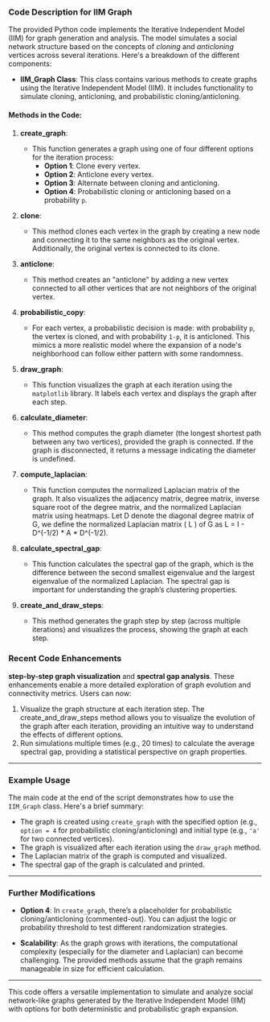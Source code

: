 ### **Code Description for IIM Graph**

The provided Python code implements the Iterative Independent Model (IIM) for graph generation and analysis. The model simulates a social network structure based on the concepts of *cloning* and *anticloning* vertices across several iterations. Here's a breakdown of the different components:

- **IIM_Graph Class**: This class contains various methods to create graphs using the Iterative Independent Model (IIM). It includes functionality to simulate cloning, anticloning, and probabilistic cloning/anticloning.

#### **Methods in the Code:**

1. **create_graph**:
   - This function generates a graph using one of four different options for the iteration process:
     - **Option 1**: Clone every vertex.
     - **Option 2**: Anticlone every vertex.
     - **Option 3**: Alternate between cloning and anticloning.
     - **Option 4**: Probabilistic cloning or anticloning based on a probability `p`.

2. **clone**:
   - This method clones each vertex in the graph by creating a new node and connecting it to the same neighbors as the original vertex. Additionally, the original vertex is connected to its clone.

3. **anticlone**:
   - This method creates an "anticlone" by adding a new vertex connected to all other vertices that are not neighbors of the original vertex.

4. **probabilistic_copy**:
   - For each vertex, a probabilistic decision is made: with probability `p`, the vertex is cloned, and with probability `1-p`, it is anticloned. This mimics a more realistic model where the expansion of a node's neighborhood can follow either pattern with some randomness.

5. **draw_graph**:
   - This function visualizes the graph at each iteration using the `matplotlib` library. It labels each vertex and displays the graph after each step.

6. **calculate_diameter**:
   - This method computes the graph diameter (the longest shortest path between any two vertices), provided the graph is connected. If the graph is disconnected, it returns a message indicating the diameter is undefined.

7. **compute_laplacian**:
   - This function computes the normalized Laplacian matrix of the graph. It also visualizes the adjacency matrix, degree matrix, inverse square root of the degree matrix, and the normalized Laplacian matrix using heatmaps.  Let D denote the diagonal degree matrix of G, we define the normalized Laplacian matrix \( L \) of G as L = I - D^(-1/2) * A * D^(-1/2).

8. **calculate_spectral_gap**:
   - This function calculates the spectral gap of the graph, which is the difference between the second smallest eigenvalue and the largest eigenvalue of the normalized Laplacian. The spectral gap is important for understanding the graph’s clustering properties.

9. **create_and_draw_steps**:
   - This method generates the graph step by step (across multiple iterations) and visualizes the process, showing the graph at each step.

### Recent Code Enhancements  

**step-by-step graph visualization** and **spectral gap analysis**. These enhancements enable a more detailed exploration of graph evolution and connectivity metrics. Users can now:  
1. Visualize the graph structure at each iteration step.  The create_and_draw_steps method allows you to visualize the evolution of the graph after each iteration, providing an intuitive way to understand the effects of different options.
2. Run simulations multiple times (e.g., 20 times) to calculate the average spectral gap, providing a statistical perspective on graph properties.  


---

### **Example Usage**

The main code at the end of the script demonstrates how to use the `IIM_Graph` class. Here's a brief summary:

- The graph is created using `create_graph` with the specified option (e.g., `option = 4` for probabilistic cloning/anticloning) and initial type (e.g., `'a'` for two connected vertices).
- The graph is visualized after each iteration using the `draw_graph` method.
- The Laplacian matrix of the graph is computed and visualized.
- The spectral gap of the graph is calculated and printed.

---

### **Further Modifications**

- **Option 4**: In `create_graph`, there’s a placeholder for probabilistic cloning/anticloning (commented-out). You can adjust the logic or probability threshold to test different randomization strategies.
  
- **Scalability**: As the graph grows with iterations, the computational complexity (especially for the diameter and Laplacian) can become challenging. The provided methods assume that the graph remains manageable in size for efficient calculation.

---

This code offers a versatile implementation to simulate and analyze social network-like graphs generated by the Iterative Independent Model (IIM) with options for both deterministic and probabilistic graph expansion.
